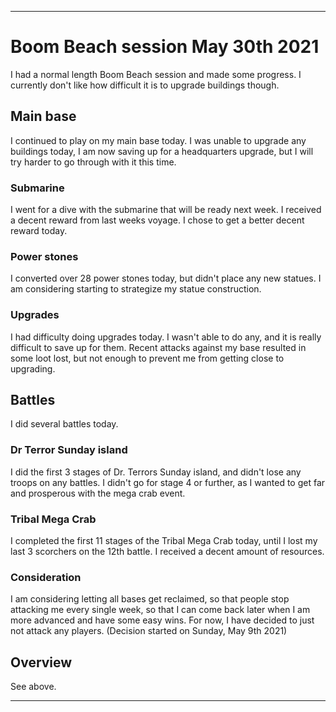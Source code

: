 
***

# Boom Beach session May 30th 2021

I had a normal length Boom Beach session and made some progress. I currently don't like how difficult it is to upgrade buildings though.

## Main base

I continued to play on my main base today. I was unable to upgrade any buildings today, I am now saving up for a headquarters upgrade, but I will try harder to go through with it this time.

### Submarine

I went for a dive with the submarine that will be ready next week. I received a decent reward from last weeks voyage. I chose to get a better decent reward today.

### Power stones

I converted over 28 power stones today, but didn't place any new statues. I am considering starting to strategize my statue construction.

### Upgrades

I had difficulty doing upgrades today. I wasn't able to do any, and it is really difficult to save up for them. Recent attacks against my base resulted in some loot lost, but not enough to prevent me from getting close to upgrading.

## Battles

I did several battles today.

### Dr Terror Sunday island

I did the first 3 stages of Dr. Terrors Sunday island, and didn't lose any troops on any battles. I didn't go for stage 4 or further, as I wanted to get far and prosperous with the mega crab event.

### Tribal Mega Crab

I completed the first 11 stages of the Tribal Mega Crab today, until I lost my last 3 scorchers on the 12th battle. I received a decent amount of resources.

### Consideration

I am considering letting all bases get reclaimed, so that people stop attacking me every single week, so that I can come back later when I am more advanced and have some easy wins. For now, I have decided to just not attack any players. (Decision started on Sunday, May 9th 2021)

## Overview

See above.

***
